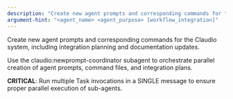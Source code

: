```yaml
---
description: "Create new agent prompts and corresponding commands for the Claudio system with parallel execution"
argument-hint: "<agent_name> <agent_purpose> [workflow_integration]"
---
```


Create new agent prompts and corresponding commands for the Claudio system, including integration planning and documentation updates.

Use the claudio:newprompt-coordinator subagent to orchestrate parallel creation of agent prompts, command files, and integration plans.

**CRITICAL**: Run multiple Task invocations in a SINGLE message to ensure proper parallel execution of sub-agents.

